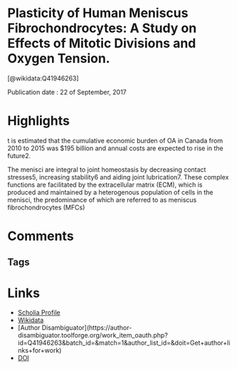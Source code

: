 
Plasticity of Human Meniscus Fibrochondrocytes: A Study on Effects of Mitotic Divisions and Oxygen Tension.
===========================================================================================================
  
  [@wikidata:Q41946263]  
  
Publication date : 22 of September, 2017  

# Highlights

t is estimated that the cumulative economic burden of OA in Canada from 2010 to 2015 was $195 billion and annual costs are expected to rise in the future2.

The menisci are integral to joint homeostasis by decreasing contact stresses5, increasing stability6 and aiding joint lubrication7. These complex functions are facilitated by the extracellular matrix (ECM), which is produced and maintained by a heterogenous population of cells in the menisci, the predominance of which are referred to as meniscus fibrochondrocytes (MFCs)

# Comments

## Tags

# Links
  
 * [Scholia Profile](https://scholia.toolforge.org/work/Q41946263)  
 * [Wikidata](https://www.wikidata.org/wiki/Q41946263)  
 * [Author Disambiguator](https://author-
disambiguator.toolforge.org/work_item_oauth.php?id=Q41946263&batch_id=&match=1&author_list_id=&doit=Get+author+links+for+work)  
 * [DOI](https://doi.org/10.1038/S41598-017-12096-X)  
